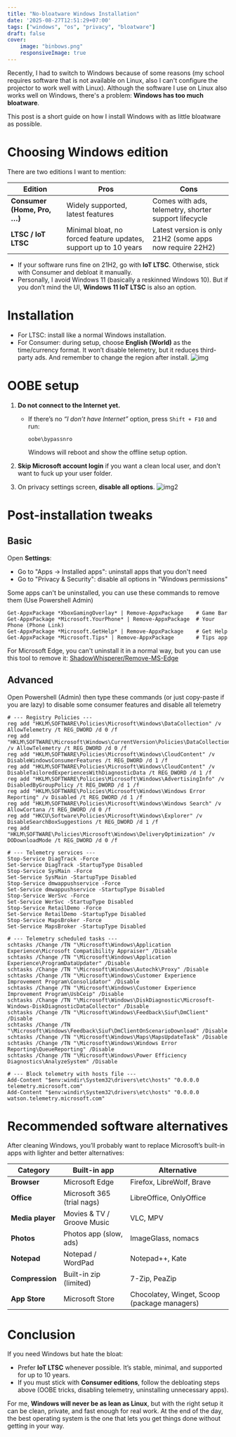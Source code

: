 ```yaml
---
title: "No-bloatware Windows Installation"
date: '2025-08-27T12:51:29+07:00'
tags: ["windows", "os", "privacy", "bloatware"]
draft: false
cover:
    image: "binbows.png"
    responsiveImage: true
---
```


Recently, I had to switch to Windows because of some reasons (my school requires software that is not available on Linux, also I can't configure the projector to work well with Linux). Although the software I use on Linux also works well on Windows, there's a problem: **Windows has too much bloatware**.

This post is a short guide on how I install Windows with as little bloatware as possible.

# Choosing Windows edition
There are two editions I want to mention:

| Edition | Pros | Cons |
|---------|------|------|
| **Consumer (Home, Pro, …)** | Widely supported, latest features | Comes with ads, telemetry, shorter support lifecycle |
| **LTSC / IoT LTSC** | Minimal bloat, no forced feature updates, support up to 10 years | Latest version is only 21H2 (some apps now require 22H2) |

- If your software runs fine on 21H2, go with **IoT LTSC**. Otherwise, stick with Consumer and debloat it manually.  
- Personally, I avoid Windows 11 (basically a reskinned Windows 10). But if you don’t mind the UI, **Windows 11 IoT LTSC** is also an option.

# Installation
- For LTSC: install like a normal Windows installation.
- For Consumer: during setup, choose **English (World)** as the time/currency format. It won’t disable telemetry, but it reduces third-party ads. And remember to change the region after install.
![img](windows-english-world.jpg)

# OOBE setup
1. **Do not connect to the Internet yet.**  
   - If there’s no *“I don’t have Internet”* option, press `Shift + F10` and run:  
     ```
     oobe\bypassnro
     ```
     Windows will reboot and show the offline setup option.

2. **Skip Microsoft account login** if you want a clean local user, and don't want to fuck up your user folder.
3. On privacy settings screen, **disable all options**.
![img2](windows-oobe-privacy-settings.png)

# Post-installation tweaks
## Basic
Open **Settings**:
- Go to "Apps -> Installed apps": uninstall apps that you don't need
- Go to "Privacy & Security": disable all options in "Windows permissions"

Some apps can't be uninstalled, you can use these commands to remove them (Use Powershell Admin)
```
Get-AppxPackage *XboxGamingOverlay* | Remove-AppxPackage    # Game Bar
Get-AppxPackage *Microsoft.YourPhone* | Remove-AppxPackage  # Your Phone (Phone Link)
Get-AppxPackage *Microsoft.GetHelp* | Remove-AppxPackage    # Get Help
Get-AppxPackage *Microsoft.Tips* | Remove-AppxPackage       # Tips app
```

For Microsoft Edge, you can't uninstall it in a normal way, but you can use this tool to remove it: [ShadowWhisperer/Remove-MS-Edge](https://github.com/ShadowWhisperer/Remove-MS-Edge)

## Advanced
Open Powershell (Admin) then type these commands (or just copy-paste if you are lazy) to disable some consumer features and disable all telemetry
```
# --- Registry Policies ---
reg add "HKLM\SOFTWARE\Policies\Microsoft\Windows\DataCollection" /v AllowTelemetry /t REG_DWORD /d 0 /f
reg add "HKLM\SOFTWARE\Microsoft\Windows\CurrentVersion\Policies\DataCollection" /v AllowTelemetry /t REG_DWORD /d 0 /f
reg add "HKLM\SOFTWARE\Policies\Microsoft\Windows\CloudContent" /v DisableWindowsConsumerFeatures /t REG_DWORD /d 1 /f
reg add "HKLM\SOFTWARE\Policies\Microsoft\Windows\CloudContent" /v DisableTailoredExperiencesWithDiagnosticData /t REG_DWORD /d 1 /f
reg add "HKLM\SOFTWARE\Policies\Microsoft\Windows\AdvertisingInfo" /v DisabledByGroupPolicy /t REG_DWORD /d 1 /f
reg add "HKLM\SOFTWARE\Policies\Microsoft\Windows\Windows Error Reporting" /v Disabled /t REG_DWORD /d 1 /f
reg add "HKLM\SOFTWARE\Policies\Microsoft\Windows\Windows Search" /v AllowCortana /t REG_DWORD /d 0 /f
reg add "HKCU\Software\Policies\Microsoft\Windows\Explorer" /v DisableSearchBoxSuggestions /t REG_DWORD /d 1 /f
reg add "HKLM\SOFTWARE\Policies\Microsoft\Windows\DeliveryOptimization" /v DODownloadMode /t REG_DWORD /d 0 /f

# --- Telemetry services ---
Stop-Service DiagTrack -Force
Set-Service DiagTrack -StartupType Disabled
Stop-Service SysMain -Force
Set-Service SysMain -StartupType Disabled
Stop-Service dmwappushservice -Force
Set-Service dmwappushservice -StartupType Disabled
Stop-Service WerSvc -Force
Set-Service WerSvc -StartupType Disabled
Stop-Service RetailDemo -Force
Set-Service RetailDemo -StartupType Disabled
Stop-Service MapsBroker -Force
Set-Service MapsBroker -StartupType Disabled

# --- Telemetry scheduled tasks ---
schtasks /Change /TN "\Microsoft\Windows\Application Experience\Microsoft Compatibility Appraiser" /Disable
schtasks /Change /TN "\Microsoft\Windows\Application Experience\ProgramDataUpdater" /Disable
schtasks /Change /TN "\Microsoft\Windows\Autochk\Proxy" /Disable
schtasks /Change /TN "\Microsoft\Windows\Customer Experience Improvement Program\Consolidator" /Disable
schtasks /Change /TN "\Microsoft\Windows\Customer Experience Improvement Program\UsbCeip" /Disable
schtasks /Change /TN "\Microsoft\Windows\DiskDiagnostic\Microsoft-Windows-DiskDiagnosticDataCollector" /Disable
schtasks /Change /TN "\Microsoft\Windows\Feedback\Siuf\DmClient" /Disable
schtasks /Change /TN "\Microsoft\Windows\Feedback\Siuf\DmClientOnScenarioDownload" /Disable
schtasks /Change /TN "\Microsoft\Windows\Maps\MapsUpdateTask" /Disable
schtasks /Change /TN "\Microsoft\Windows\Windows Error Reporting\QueueReporting" /Disable
schtasks /Change /TN "\Microsoft\Windows\Power Efficiency Diagnostics\AnalyzeSystem" /Disable

# --- Block telemetry with hosts file ---
Add-Content "$env:windir\System32\drivers\etc\hosts" "0.0.0.0 telemetry.microsoft.com"
Add-Content "$env:windir\System32\drivers\etc\hosts" "0.0.0.0 watson.telemetry.microsoft.com"
```

# Recommended software alternatives
After cleaning Windows, you’ll probably want to replace Microsoft’s built-in apps with lighter and better alternatives:

| Category       | Built-in app                 | Alternative                                   |
|----------------|-----------------------------|-----------------------------------------------|
| **Browser**    | Microsoft Edge              | Firefox, LibreWolf, Brave                     |
| **Office**     | Microsoft 365 (trial nags)  | LibreOffice, OnlyOffice                       |
| **Media player** | Movies & TV / Groove Music | VLC, MPV                                      |
| **Photos**     | Photos app (slow, ads)      | ImageGlass, nomacs                            |
| **Notepad**    | Notepad / WordPad           | Notepad++, Kate                               |
| **Compression** | Built-in zip (limited)     | 7-Zip, PeaZip                                 |
| **App Store**  | Microsoft Store             | Chocolatey, Winget, Scoop (package managers)  |

# Conclusion
If you need Windows but hate the bloat:
- Prefer **IoT LTSC** whenever possible. It’s stable, minimal, and supported for up to 10 years.
- If you must stick with **Consumer editions**, follow the debloating steps above (OOBE tricks, disabling telemetry, uninstalling unnecessary apps).

For me, **Windows will never be as lean as Linux**, but with the right setup it can be clean, private, and fast enough for real work. At the end of the day, the best operating system is the one that lets you get things done without getting in your way.
